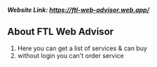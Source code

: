 ##### Website Link:  https://ftl-web-advisor.web.app/

## About FTL Web Advisor
1. Here you can get a list of services & can buy
2. without login you can't order service